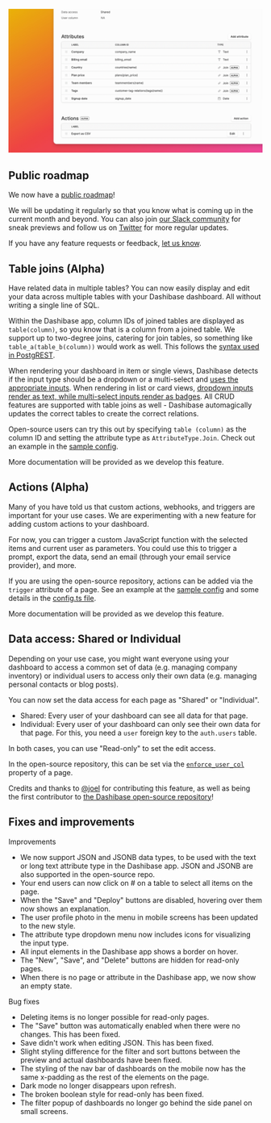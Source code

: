 ![Table joins, actions, and data access settings](../assets/table-joins.png)

## Public roadmap

We now have a [public roadmap](https://dashibase.com/roadmap)! 

We will be updating it regularly so that you know what is coming up in the current month and beyond. You can also join [our Slack community](https://join.slack.com/t/dashibase-community/shared_invite/zt-180rycyqv-ifRwyiQAiXUlBBVxgxQE7g) for sneak previews and follow us on [Twitter](https://twitter.com/dashibase) for more regular updates. 

If you have any feature requests or feedback, [let us know](mailto:sk@dashibase.com).

## Table joins (Alpha)

Have related data in multiple tables? You can now easily display and edit your data across multiple tables with your Dashibase dashboard. All without writing a single line of SQL.

Within the Dashibase app, column IDs of joined tables are displayed as `table(column)`, so you know that is a column from a joined table. We support up to two-degree joins, catering for join tables, so something like `table_a(table_b(column))` would work as well. This follows the [syntax used in PostgREST](https://postgrest.org/en/v9.0/api.html#resource-embedding).

When rendering your dashboard in item or single views, Dashibase detects if the input type should be a dropdown or a multi-select and [uses the appropriate inputs](https://twitter.com/sweekiat_lim/status/1535653890258894849?s=20&t=4LPZon3L7gZvQetZVm91bw). When rendering in list or card views, [dropdown inputs render as text, while multi-select inputs render as badges](https://twitter.com/sweekiat_lim/status/1535001508177055744?s=20&t=rsCTNf9w-BYKjQSRMYi74Q). All CRUD features are supported with table joins as well - Dashibase automagically updates the correct tables to create the correct relations.

Open-source users can try this out by specifying `table (column)` as the column ID and setting the attribute type as `AttributeType.Join`. Check out an example in the [sample config](https://github.com/Dashibase/dashibase/blob/8f6bba57c66990324a023269abbb8c7821f2e5b6/src/dashibaseConfig.ts#L32-L41).

More documentation will be provided as we develop this feature.

## Actions (Alpha)

Many of you have told us that custom actions, webhooks, and triggers are important for your use cases. We are experimenting with a new feature for adding custom actions to your dashboard. 

For now, you can trigger a custom JavaScript function with the selected items and current user as parameters. You could use this to trigger a prompt, export the data, send an email (through your email service provider), and more.

If you are using the open-source repository, actions can be added via the `trigger` attribute of a page. See an example at the [sample config](https://github.com/Dashibase/dashibase/blob/8f6bba57c66990324a023269abbb8c7821f2e5b6/src/dashibaseConfig.ts#L46-L51) and some details in the [config.ts file](https://github.com/Dashibase/dashibase/blob/8f6bba57c66990324a023269abbb8c7821f2e5b6/src/utils/config.ts#L54-L64).

More documentation will be provided as we develop this feature.

## Data access: Shared or Individual

Depending on your use case, you might want everyone using your dashboard to access a common set of data (e.g. managing company inventory) or individual users to access only their own data (e.g. managing personal contacts or blog posts).

You can now set the data access for each page as "Shared" or "Individual". 

- Shared: Every user of your dashboard can see all data for that page. 
- Individual: Every user of your dashboard can only see their own data for that page. For this, you need a `user` foreign key to the `auth.users` table.

In both cases, you can use "Read-only" to set the edit access.

In the open-source repository, this can be set via the [`enforce_user_col`](https://github.com/Dashibase/dashibase/blob/8f6bba57c66990324a023269abbb8c7821f2e5b6/src/utils/config.ts#L27) property of a page.

Credits and thanks to [@joel](https://github.com/OneFishTwoFishRedFish-JFish) for contributing this feature, as well as being the first contributor to [the Dashibase open-source repository](https://github.com/dashibase/dashibase)!

## Fixes and improvements

Improvements

- We now support JSON and JSONB data types, to be used with the text or long text attribute type in the Dashibase app. JSON and JSONB are also supported in the open-source repo.
- Your end users can now click on # on a table to select all items on the page.
- When the "Save" and "Deploy" buttons are disabled, hovering over them now shows an explanation.
- The user profile photo in the menu in mobile screens has been updated to the new style.
- The attribute type dropdown menu now includes icons for visualizing the input type.
- All input elements in the Dashibase app shows a border on hover. 
- The "New", "Save", and "Delete" buttons are hidden for read-only pages.
- When there is no page or attribute in the Dashibase app, we now show an empty state.

Bug fixes

- Deleting items is no longer possible for read-only pages.
- The "Save" button was automatically enabled when there were no changes. This has been fixed.
- Save didn't work when editing JSON. This has been fixed.
- Slight styling difference for the filter and sort buttons between the preview and actual dashboards have been fixed.
- The styling of the nav bar of dashboards on the mobile now has the same x-padding as the rest of the elements on the page. 
- Dark mode no longer disappears upon refresh. 
- The broken boolean style for read-only has been fixed.
- The filter popup of dashboards no longer go behind the side panel on small screens.
